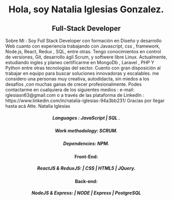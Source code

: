 <div align= "center" dir="auto">
<h1> Hola, soy Natalia Iglesias Gonzalez. </h1>
<h2>Full-Stack Developer</h2> 
</div>
 <p> Sobre Mi : Soy Full Stack Developer con formación en Diseño y desarrollo Web cuanto con experiencia 
trabajando con Javascript, css , framework, Node.js, React, Redux , SQL, entre otras. Tengo 
conocimientos en control de versiones, Git, desarrollo ágil Scrum, y softwere libre Linux. Actualmente, 
estudiando ingles y planeo certificarme en MongoDb , Laravel , PHP Y Python entre otras tecnologías del 
sector.
Cuento con gran disposición al trabajar en equipo para buscar soluciones innovadoras y escalables.
me considero una personas muy creativa, autodidacta, sin miedos a los desafíos ,con muchas ganas de crecer 
profesionalmente.
Podes contactarme en cualquiera de los siguientes medios :
e-mail: iglesiasn63@gmail.com 
o a través de las plataforma de LinkedIn : https://www.linkedin.com/in/natalia-iglesias-94a3bb231/
Gracias por llegar hasta acá Atte. Natalia Iglesias
<p/>
<div align= "center" dir="auto">
<h5>Languages : JavaScript | SQL . </h5>
<h5>Work methodology: SCRUM.</h5>
<h5>Dependencies: NPM.</h5>
<h4>Front-End: </h4>
<h5>ReactJS & ReduxJS: | CSS | HTML5 | JQuery.</h5>

<h4>Back-end: </h4>
<h5>NodeJS & Express: | NODE | Express | PostgreSQL </h5>
</div>



